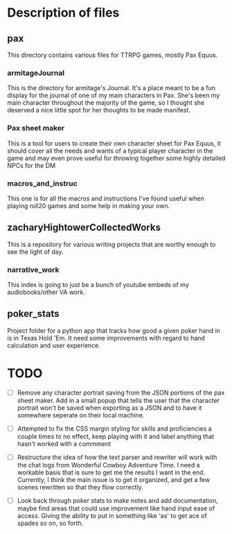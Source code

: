 # Description of files

## pax

This directory contains various files for TTRPG games, mostly Pax Equus.

### armitageJournal

This is the directory for armitage's Journal. It's a place meant to be a fun display for the journal of one of my main characters in Pax. She's been my main character throughout the majority of the game, so I thought she deserved a nice little spot for her thoughts to be made manifest.

### Pax sheet maker

This is a tool for users to create their own character sheet for Pax Equus, it should cover all the needs and wants of a typical player character in the game and may even prove useful for throwing together some highly detailed NPCs for the DM

### macros_and_instruc

This one is for all the macros and instructions I've found useful when playing roll20 games and some help in making your own. 


## zacharyHightowerCollectedWorks

This is a repository for various writing projects that are worthy enough to see the light of day.

### narrative_work

This index is going to just be a bunch of youtube embeds of my audiobooks/other VA work.


## poker_stats

Project folder for a python app that tracks how good a given poker hand in is in  Texas Hold 'Em. It need some improvements with regard to hand calculation and user experience. 




# TODO

- [ ] Remove any character portrait saving from the JSON portions of the pax sheet maker. Add in a small popup that tells the user  that the character portrait won't be saved when exporting as a JSON and to have it somewhere seperate on their local machine. 
- [ ] Attempted to fix the CSS margin styling for skills and proficiencies a couple times to no effect, keep playing with it and label anything that hasn't worked with a commment
- [ ] Restructure the idea of how the text parser and rewriter will work with the chat logs from Wonderful Cowboy Adventure Time. I need a workable basis that is sure to get me the results I want in the end. Currently, I think the main issue is to get it organized, and get a few scenes rewritten so that they flow correctly. 
- [ ] Look back through poker stats to make notes and add documentation, maybe find areas that could use improvement like hand input ease of access. Giving the ability to put in something like 'as' to get ace of spades so on, so forth. 

